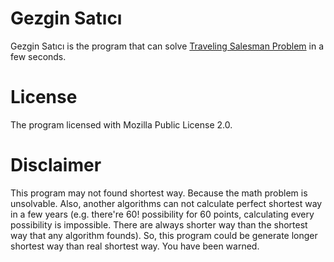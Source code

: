 # Gezgin Satıcı

Gezgin Satıcı is the program that can solve [Traveling Salesman Problem](https://en.wikipedia.org/wiki/Travelling_salesman_problem) in a few seconds.

# License

The program licensed with Mozilla Public License 2.0.

# Disclaimer

This program may not found shortest way. Because the math problem is unsolvable. Also, another algorithms can not calculate perfect shortest way in a few years (e.g. there're 60! possibility for 60 points, calculating every possibility is impossible. There are always shorter way than the shortest way that any algorithm founds). So, this program could be generate longer shortest way than real shortest way. You have been warned.
